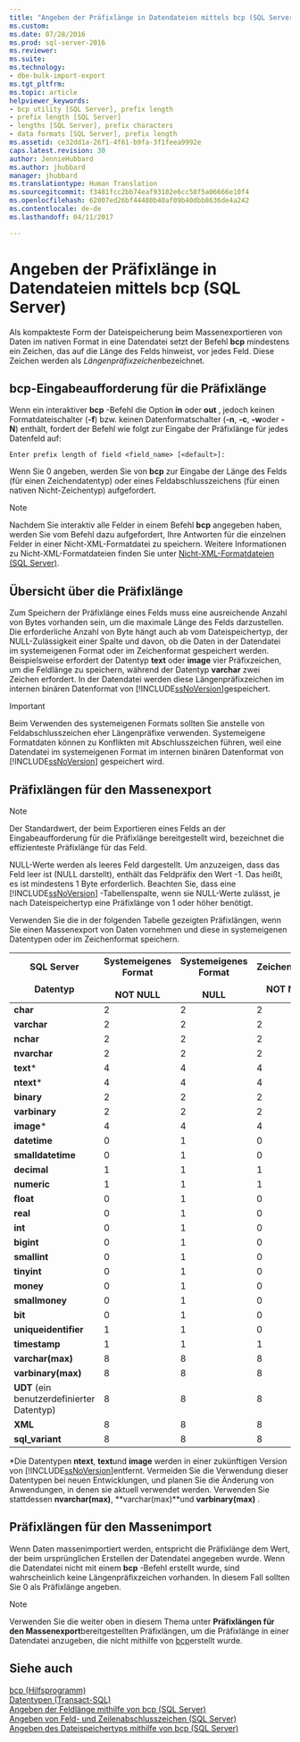 ```yaml
---
title: "Angeben der Präfixlänge in Datendateien mittels bcp (SQL Server) | Microsoft-Dokumentation"
ms.custom: 
ms.date: 07/28/2016
ms.prod: sql-server-2016
ms.reviewer: 
ms.suite: 
ms.technology:
- dbe-bulk-import-export
ms.tgt_pltfrm: 
ms.topic: article
helpviewer_keywords:
- bcp utility [SQL Server], prefix length
- prefix length [SQL Server]
- lengths [SQL Server], prefix characters
- data formats [SQL Server], prefix length
ms.assetid: ce32dd1a-26f1-4f61-b9fa-3f1feea9992e
caps.latest.revision: 30
author: JennieHubbard
ms.author: jhubbard
manager: jhubbard
ms.translationtype: Human Translation
ms.sourcegitcommit: f3481fcc2bb74eaf93182e6cc58f5a06666e10f4
ms.openlocfilehash: 62007ed26bf44480b40af09b40dbb8636de4a242
ms.contentlocale: de-de
ms.lasthandoff: 04/11/2017

---
```

# <a name="specify-prefix-length-in-data-files-by-using-bcp-sql-server"></a>Angeben der Präfixlänge in Datendateien mittels bcp (SQL Server)
  Als kompakteste Form der Dateispeicherung beim Massenexportieren von Daten im nativen Format in eine Datendatei setzt der Befehl **bcp** mindestens ein Zeichen, das auf die Länge des Felds hinweist, vor jedes Feld. Diese Zeichen werden als *Längenpräfixzeichen*bezeichnet.  
  
## <a name="the-bcp-prompt-for-prefix-length"></a>bcp-Eingabeaufforderung für die Präfixlänge  
 Wenn ein interaktiver **bcp** -Befehl die Option **in** oder **out** , jedoch keinen Formatdateischalter (**-f**) bzw. keinen Datenformatschalter (**-n**, **-c**, **-w**oder **-N**) enthält, fordert der Befehl wie folgt zur Eingabe der Präfixlänge für jedes Datenfeld auf:  
  
 `Enter prefix length of field <field_name> [<default>]:`  
  
 Wenn Sie 0 angeben, werden Sie von **bcp** zur Eingabe der Länge des Felds (für einen Zeichendatentyp) oder eines Feldabschlusszeichens (für einen nativen Nicht-Zeichentyp) aufgefordert.  
  
> [!NOTE]  
>  Nachdem Sie interaktiv alle Felder in einem Befehl **bcp** angegeben haben, werden Sie vom Befehl dazu aufgefordert, Ihre Antworten für die einzelnen Felder in einer Nicht-XML-Formatdatei zu speichern. Weitere Informationen zu Nicht-XML-Formatdateien finden Sie unter [Nicht-XML-Formatdateien &#40;SQL Server&#41;](../../relational-databases/import-export/non-xml-format-files-sql-server.md).  
  
## <a name="overview-of-prefix-length"></a>Übersicht über die Präfixlänge  
 Zum Speichern der Präfixlänge eines Felds muss eine ausreichende Anzahl von Bytes vorhanden sein, um die maximale Länge des Felds darzustellen. Die erforderliche Anzahl von Byte hängt auch ab vom Dateispeichertyp, der NULL-Zulässigkeit einer Spalte und davon, ob die Daten in der Datendatei im systemeigenen Format oder im Zeichenformat gespeichert werden. Beispielsweise erfordert der Datentyp **text** oder **image** vier Präfixzeichen, um die Feldlänge zu speichern, während der Datentyp **varchar** zwei Zeichen erfordert. In der Datendatei werden diese Längenpräfixzeichen im internen binären Datenformat von [!INCLUDE[ssNoVersion](../../includes/ssnoversion-md.md)]gespeichert.  
  
> [!IMPORTANT]  
>  Beim Verwenden des systemeigenen Formats sollten Sie anstelle von Feldabschlusszeichen eher Längenpräfixe verwenden. Systemeigene Formatdaten können zu Konflikten mit Abschlusszeichen führen, weil eine Datendatei im systemeigenen Format im internen binären Datenformat von [!INCLUDE[ssNoVersion](../../includes/ssnoversion-md.md)] gespeichert wird.  
  
##  <a name="PrefixLengthsExport"></a> Präfixlängen für den Massenexport  
  
> [!NOTE]  
>  Der Standardwert, der beim Exportieren eines Felds an der Eingabeaufforderung für die Präfixlänge bereitgestellt wird, bezeichnet die effizienteste Präfixlänge für das Feld.  
  
 NULL-Werte werden als leeres Feld dargestellt. Um anzuzeigen, dass das Feld leer ist (NULL darstellt), enthält das Feldpräfix den Wert -1. Das heißt, es ist mindestens 1 Byte erforderlich. Beachten Sie, dass eine [!INCLUDE[ssNoVersion](../../includes/ssnoversion-md.md)] -Tabellenspalte, wenn sie NULL-Werte zulässt, je nach Dateispeichertyp eine Präfixlänge von 1 oder höher benötigt.  
  
 Verwenden Sie die in der folgenden Tabelle gezeigten Präfixlängen, wenn Sie einen Massenexport von Daten vornehmen und diese in systemeigenen Datentypen oder im Zeichenformat speichern.  
  
|SQL Server<br /><br /> Datentyp|Systemeigenes Format<br /><br /> NOT NULL|Systemeigenes Format<br /><br /> NULL|Zeichenformat<br /><br /> NOT NULL|Zeichenformat<br /><br /> NULL|  
|------------------------------|--------------------------------|----------------------------|-----------------------------------|-------------------------------|  
|**char**|2|2|2|2|  
|**varchar**|2|2|2|2|  
|**nchar**|2|2|2|2|  
|**nvarchar**|2|2|2|2|  
|**text***|4|4|4|4|  
|**ntext***|4|4|4|4|  
|**binary**|2|2|2|2|  
|**varbinary**|2|2|2|2|  
|**image***|4|4|4|4|  
|**datetime**|0|1|0|1|  
|**smalldatetime**|0|1|0|1|  
|**decimal**|1|1|1|1|  
|**numeric**|1|1|1|1|  
|**float**|0|1|0|1|  
|**real**|0|1|0|1|  
|**int**|0|1|0|1|  
|**bigint**|0|1|0|1|  
|**smallint**|0|1|0|1|  
|**tinyint**|0|1|0|1|  
|**money**|0|1|0|1|  
|**smallmoney**|0|1|0|1|  
|**bit**|0|1|0|1|  
|**uniqueidentifier**|1|1|0|1|  
|**timestamp**|1|1|1|1|  
|**varchar(max)**|8|8|8|8|  
|**varbinary(max)**|8|8|8|8|  
|**UDT** (ein benutzerdefinierter Datentyp)|8|8|8|8|  
|**XML**|8|8|8|8|  
|**sql_variant**|8|8|8|8|  
  
 \*Die Datentypen **ntext**, **text**und **image** werden in einer zukünftigen Version von [!INCLUDE[ssNoVersion](../../includes/ssnoversion-md.md)]entfernt. Vermeiden Sie die Verwendung dieser Datentypen bei neuen Entwicklungen, und planen Sie die Änderung von Anwendungen, in denen sie aktuell verwendet werden. Verwenden Sie stattdessen **nvarchar(max)**, **varchar(max)**und **varbinary(max)** .  
  
##  <a name="PrefixLengthsImport"></a> Präfixlängen für den Massenimport  
 Wenn Daten massenimportiert werden, entspricht die Präfixlänge dem Wert, der beim ursprünglichen Erstellen der Datendatei angegeben wurde. Wenn die Datendatei nicht mit einem **bcp** -Befehl erstellt wurde, sind wahrscheinlich keine Längenpräfixzeichen vorhanden. In diesem Fall sollten Sie 0 als Präfixlänge angeben.  
  
> [!NOTE]  
>  Verwenden Sie die weiter oben in diesem Thema unter **Präfixlängen für den Massenexport**bereitgestellten Präfixlängen, um die Präfixlänge in einer Datendatei anzugeben, die nicht mithilfe von [bcp](#PrefixLengthsExport)erstellt wurde.  
  
## <a name="see-also"></a>Siehe auch  
 [bcp (Hilfsprogramm)](../../tools/bcp-utility.md)   
 [Datentypen &#40;Transact-SQL&#41;](../../t-sql/data-types/data-types-transact-sql.md)   
 [Angeben der Feldlänge mithilfe von bcp &#40;SQL Server&#41;](../../relational-databases/import-export/specify-field-length-by-using-bcp-sql-server.md)   
 [Angeben von Feld- und Zeilenabschlusszeichen &#40;SQL Server&#41;](../../relational-databases/import-export/specify-field-and-row-terminators-sql-server.md)   
 [Angeben des Dateispeichertyps mithilfe von bcp &#40;SQL Server&#41;](../../relational-databases/import-export/specify-file-storage-type-by-using-bcp-sql-server.md)  
  
  

